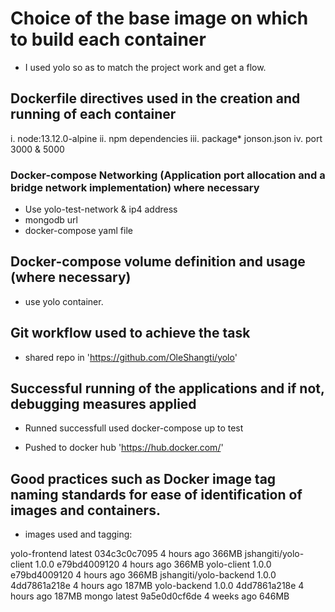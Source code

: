 # Choice of the base image on which to build each container

- I used yolo so as to match the project work and get a flow.

## Dockerfile directives used in the creation and running of each container

i. node:13.12.0-alpine
ii. npm dependencies
iii. package* jonson.json
iv. port 3000 & 5000

### Docker-compose Networking (Application port allocation and a bridge network implementation) where necessary 

- Use yolo-test-network & ip4 address
- mongodb url
- docker-compose yaml file

## Docker-compose volume definition and usage (where necessary)

- use yolo container.

## Git workflow used to achieve the task

- shared repo in 'https://github.com/OleShangti/yolo'

## Successful running of the applications and if not, debugging measures applied

- Runned successfull used docker-compose up to test

- Pushed to docker hub 'https://hub.docker.com/'

## Good practices such as Docker image tag naming standards for ease of identification of images and containers. 

- images used and tagging:

yolo-frontend            latest    034c3c0c7095   4 hours ago   366MB
jshangiti/yolo-client    1.0.0     e79bd4009120   4 hours ago   366MB
yolo-client              1.0.0     e79bd4009120   4 hours ago   366MB
jshangiti/yolo-backend   1.0.0     4dd7861a218e   4 hours ago   187MB
yolo-backend             1.0.0     4dd7861a218e   4 hours ago   187MB
mongo                    latest    9a5e0d0cf6de   4 weeks ago   646MB